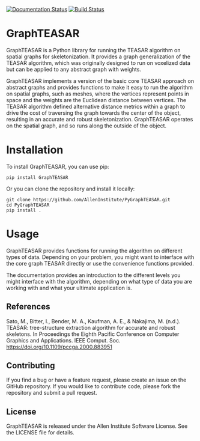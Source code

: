 [![Documentation Status](https://readthedocs.org/projects/pygraphteasar/badge/?version=latest)](https://pygraphteasar.readthedocs.io/en/latest/?badge=latest)
[![Build Status](https://github.com/AllenInstitute/PyGraphTEASAR/workflows/test_on_push_and_pr/badge.svg)](https://github.com/AllenInstitute/PyGraphTEASAR/actions/workflows/test_on_push_and_pr.yml)


# GraphTEASAR

GraphTEASAR is a Python library for running the TEASAR algorithm on spatial graphs for skeletonization. It provides a graph generalization of the TEASAR algorithm, which was originally designed to run on voxelized data but can be applied to any abstract graph with weights.

GraphTEASAR implements a version of the basic core TEASAR approach on abstract graphs and provides functions to make it easy to run the algorithm on spatial graphs, such as meshes, where the vertices represent points in space and the weights are the Euclidean distance between vertices. The TEASAR algorithm defined alternative distance metrics within a graph to drive the cost of traversing the graph towards the center of the object, resulting in an accurate and robust skeletonization. GraphTEASAR operates on the spatial graph, and so runs along the outside of the object.

# Installation
To install GraphTEASAR, you can use pip:

    pip install GraphTEASAR

Or you can clone the repository and install it locally:

    git clone https://github.com/AllenInstitute/PyGraphTEASAR.git
    cd PyGraphTEASAR
    pip install .

# Usage
GraphTEASAR provides functions for running the algorithm on different types of data. Depending on your problem, you might want to interface with the core graph TEASAR directly or use the convenience functions provided.

The documentation provides an introduction to the different levels you might interface with the algorithm, depending on what type of data you are working with and what your ultimate application is.

## References
Sato, M., Bitter, I., Bender, M. A., Kaufman, A. E., & Nakajima, M. (n.d.). TEASAR: tree-structure extraction algorithm for accurate and robust skeletons. In Proceedings the Eighth Pacific Conference on Computer Graphics and Applications. IEEE Comput. Soc. https://doi.org/10.1109/pccga.2000.883951

## Contributing
If you find a bug or have a feature request, please create an issue on the GitHub repository. If you would like to contribute code, please fork the repository and submit a pull request.

## License
GraphTEASAR is released under the Allen Institute Software License. See the LICENSE file for details.